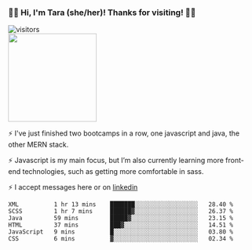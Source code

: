 ### 👋🏾 Hi, I'm Tara (she/her)! Thanks for visiting! 👋🏾
![visitors](https://visitor-badge.glitch.me/badge?page_id=qualmless)
<BR>
<img height="180em" src="https://github-readme-stats.vercel.app/api?username=qualmless&show_icons=true&hide_border=true&&count_private=true&include_all_commits=true" />

⚡️ I've just finished two bootcamps in a row, one javascript and java, the other MERN stack. 

⚡️ Javascript is my main focus, but I’m also currently learning more front-end technologies, such as getting more comfortable in sass. 

⚡️ I accept messages here or on <a href="https://www.linkedin.com/in/tarajdunmore/">linkedin</a>

<!--START_SECTION:waka-->

```text
XML          1 hr 13 mins    ███████░░░░░░░░░░░░░░░░░░   28.40 %
SCSS         1 hr 7 mins     ██████▓░░░░░░░░░░░░░░░░░░   26.37 %
Java         59 mins         █████▓░░░░░░░░░░░░░░░░░░░   23.15 %
HTML         37 mins         ███▓░░░░░░░░░░░░░░░░░░░░░   14.51 %
JavaScript   9 mins          █░░░░░░░░░░░░░░░░░░░░░░░░   03.80 %
CSS          6 mins          ▓░░░░░░░░░░░░░░░░░░░░░░░░   02.34 %
```

<!--END_SECTION:waka-->

<!--
**qualmless/qualmless** is a ✨ _special_ ✨ repository because its `README.md` (this file) appears on your GitHub profile.

Here are some ideas to get you started:
- 🔭 I’m currently working on ...
- 👯 I’m looking to collaborate on ...
- 🤔 I’m looking for help with ...
- 💬 Ask me about ...
- 📫 How to reach me: ...
- ⚡ Fun fact: ...
-->
